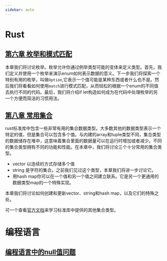 ```yaml
---
sidebar: auto
---
```


# Rust
## [第六章 枚举和模式匹配](rust/6_enums_and_pattern_matching/6.1_define_an_enum)  
本章我们将讨论枚举。枚举允许你通过例举类型可能的变体来定义类型。首先，我们定义并使用一个枚举来演示enum如何表示数据的意义。下一步我们将探索一个特别有用的枚举，叫做`Option`,它表示一个值可能是某种东西或者什么也不是。然后我们将看看如何使用`match`进行模式匹配，从而轻松的根据一个enum的不同值去执行不同的代码。最后，我们将介绍if let构造如何成为在代码中处理枚举的另一个方便而简洁的习惯用法。


## [第八章 常用集合](rust/8_common_collections/8.1_stores_list_with_vector)  
rust标准库中包含一些非常有用的集合数据类型。大多数其他的数据类型表示一个特定的值，但是集合可以包含多个值。与内建的array和tuple类型不同，集合类型的数据储存在堆中，这意味着集合里面的数据量可以在运行时增加或者减少。不同的集合类型拥有不同的功能和性能。在本章中，我们将讨论三个十分常用的集合类型。
- vector 以连续的方式存储多个值
- string 是字符的集合。之前我们见过这个类型，本章我们将进一步讨论它。
- 用hash map你可以在一个值和另一个值之间建立联系。它是另一个更通用的数据类型map的一个特殊实现。

本章我们将讨论如何创建和更新vector、string和hash map，以及它们的特殊之处。

可一个查看[官方文档](https://doc.rust-lang.org/std/collections/index.html)来学习标准库中提供的其他集合类型。 

# 编程语言
## [编程语言中的null值问题](language/Null_The_Mistak.md)
